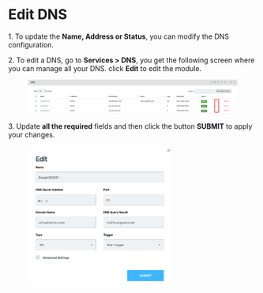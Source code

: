 # Edit DNS

1\.      To update the **Name, Address or Status**, you can modify the DNS configuration.

2\.      To edit a DNS, go to **Services > DNS**, you get the following screen where you can manage all your DNS. click **Edit** to edit the module.&#x20;

<figure><img src="../../../.gitbook/assets/image (606).png" alt=""><figcaption></figcaption></figure>

3\.      Update **all the required** fields and then click the button **SUBMIT** to apply your changes.

<div align="left">

<figure><img src="../../../.gitbook/assets/image (607).png" alt="" width="290"><figcaption></figcaption></figure>

</div>
